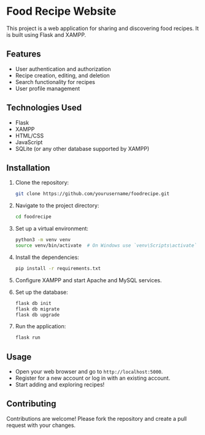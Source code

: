 # Food Recipe Website

This project is a web application for sharing and discovering food recipes. It is built using Flask and XAMPP.

## Features

- User authentication and authorization
- Recipe creation, editing, and deletion
- Search functionality for recipes
- User profile management

## Technologies Used

- Flask
- XAMPP
- HTML/CSS
- JavaScript
- SQLite (or any other database supported by XAMPP)

## Installation

1. Clone the repository:
    ```bash
    git clone https://github.com/yourusername/foodrecipe.git
    ```
2. Navigate to the project directory:
    ```bash
    cd foodrecipe
    ```
3. Set up a virtual environment:
    ```bash
    python3 -m venv venv
    source venv/bin/activate  # On Windows use `venv\Scripts\activate`
    ```
4. Install the dependencies:
    ```bash
    pip install -r requirements.txt
    ```
5. Configure XAMPP and start Apache and MySQL services.

6. Set up the database:
    ```bash
    flask db init
    flask db migrate
    flask db upgrade
    ```

7. Run the application:
    ```bash
    flask run
    ```

## Usage

- Open your web browser and go to `http://localhost:5000`.
- Register for a new account or log in with an existing account.
- Start adding and exploring recipes!

## Contributing

Contributions are welcome! Please fork the repository and create a pull request with your changes.

